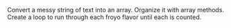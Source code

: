 Convert a messy string of text into an array. Organize it with array methods. Create a loop to run through each froyo flavor until each is counted. 
